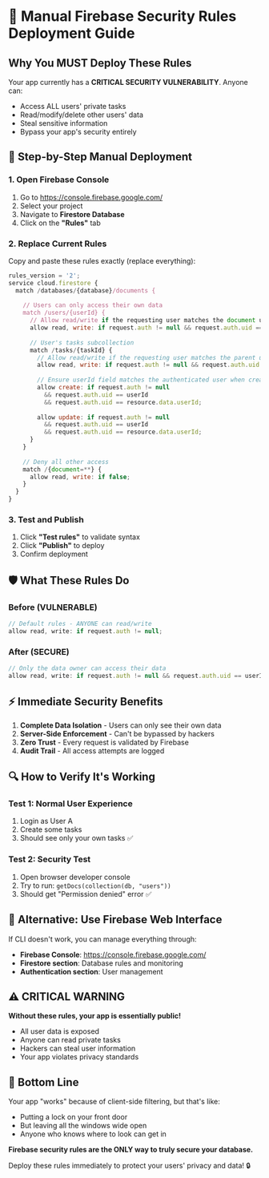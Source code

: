 # 🔐 Manual Firebase Security Rules Deployment Guide

## Why You MUST Deploy These Rules

Your app currently has a **CRITICAL SECURITY VULNERABILITY**. Anyone can:
- Access ALL users' private tasks
- Read/modify/delete other users' data  
- Steal sensitive information
- Bypass your app's security entirely

## 🚨 Step-by-Step Manual Deployment

### 1. Open Firebase Console
1. Go to https://console.firebase.google.com/
2. Select your project
3. Navigate to **Firestore Database**
4. Click on the **"Rules"** tab

### 2. Replace Current Rules
Copy and paste these rules exactly (replace everything):

```javascript
rules_version = '2';
service cloud.firestore {
  match /databases/{database}/documents {
    
    // Users can only access their own data
    match /users/{userId} {
      // Allow read/write if the requesting user matches the document userId
      allow read, write: if request.auth != null && request.auth.uid == userId;
      
      // User's tasks subcollection
      match /tasks/{taskId} {
        // Allow read/write if the requesting user matches the parent userId
        allow read, write: if request.auth != null && request.auth.uid == userId;
        
        // Ensure userId field matches the authenticated user when creating/updating
        allow create: if request.auth != null 
          && request.auth.uid == userId 
          && request.auth.uid == resource.data.userId;
          
        allow update: if request.auth != null 
          && request.auth.uid == userId 
          && request.auth.uid == resource.data.userId;
      }
    }
    
    // Deny all other access
    match /{document=**} {
      allow read, write: if false;
    }
  }
}
```

### 3. Test and Publish
1. Click **"Test rules"** to validate syntax
2. Click **"Publish"** to deploy
3. Confirm deployment

## 🛡️ What These Rules Do

### Before (VULNERABLE)
```javascript
// Default rules - ANYONE can read/write
allow read, write: if request.auth != null;
```

### After (SECURE)
```javascript
// Only the data owner can access their data
allow read, write: if request.auth != null && request.auth.uid == userId;
```

## ⚡ Immediate Security Benefits

1. **Complete Data Isolation** - Users can only see their own data
2. **Server-Side Enforcement** - Can't be bypassed by hackers
3. **Zero Trust** - Every request is validated by Firebase
4. **Audit Trail** - All access attempts are logged

## 🔍 How to Verify It's Working

### Test 1: Normal User Experience
1. Login as User A
2. Create some tasks
3. Should see only your own tasks ✅

### Test 2: Security Test
1. Open browser developer console
2. Try to run: `getDocs(collection(db, "users"))`
3. Should get "Permission denied" error ✅

## 📱 Alternative: Use Firebase Web Interface

If CLI doesn't work, you can manage everything through:
- **Firebase Console**: https://console.firebase.google.com/
- **Firestore section**: Database rules and monitoring
- **Authentication section**: User management

## ⚠️ CRITICAL WARNING

**Without these rules, your app is essentially public!**
- All user data is exposed
- Anyone can read private tasks
- Hackers can steal user information
- Your app violates privacy standards

## 🎯 Bottom Line

Your app "works" because of client-side filtering, but that's like:
- Putting a lock on your front door
- But leaving all the windows wide open
- Anyone who knows where to look can get in

**Firebase security rules are the ONLY way to truly secure your database.**

Deploy these rules immediately to protect your users' privacy and data! 🔒